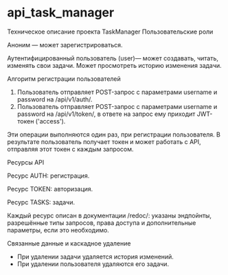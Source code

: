 # api_task_manager
Техническое описание проекта TaskManager
Пользовательские роли

Аноним — может зарегистрироваться.

Аутентифицированный пользователь (user)— может создавать, читать, изменять свои задачи. Может просмотреть историю изменения задачи.


Алгоритм регистрации пользователей
1. Пользователь отправляет POST-запрос с параметрами username и password на /api/v1/auth/.
2. Пользователь отправляет POST-запрос с параметрами username и password на /api/v1/token/, в ответе на запрос ему приходит JWT-токен ('access').

Эти операции выполняются один раз, при регистрации пользователя. В результате пользователь получает токен и может работать с API, отправляя этот токен с каждым запросом.


Ресурсы API

Ресурс AUTH: регистрация.

Ресурс TOKEN: авторизация.

Ресурс TASKS: задачи.


Каждый ресурс описан в документации /redoc/: указаны эндпойнты, разрешённые типы запросов, права доступа и дополнительные параметры, если это необходимо.


Связанные данные и каскадное удаление
* При удалении задачи удаляется история изменений.
* При удалении пользователя удаляются его задачи.
